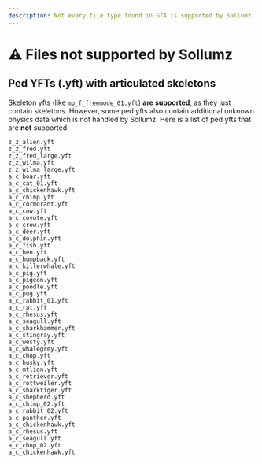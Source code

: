 ```yaml
---
description: Not every file type found in GTA is supported by Sollumz.
---
```


# ⚠️ Files not supported by Sollumz

## Ped YFTs (.yft) with articulated skeletons

Skeleton yfts (like `mp_f_freemode_01.yft`) **are supported**, as they just contain skeletons. However, some ped yfts also contain additional unknown physics data which is not handled by Sollumz. Here is a list of ped yfts that are **not** supported.

```
z_z_alien.yft 
z_z_fred.yft 
z_z_fred_large.yft 
z_z_wilma.yft 
z_z_wilma_large.yft 
a_c_boar.yft 
a_c_cat_01.yft 
a_c_chickenhawk.yft 
a_c_chimp.yft 
a_c_cormorant.yft 
a_c_cow.yft 
a_c_coyote.yft 
a_c_crow.yft 
a_c_deer.yft 
a_c_dolphin.yft 
a_c_fish.yft 
a_c_hen.yft 
a_c_humpback.yft 
a_c_killerwhale.yft 
a_c_pig.yft 
a_c_pigeon.yft 
a_c_poodle.yft 
a_c_pug.yft 
a_c_rabbit_01.yft 
a_c_rat.yft 
a_c_rhesus.yft 
a_c_seagull.yft 
a_c_sharkhammer.yft 
a_c_stingray.yft 
a_c_westy.yft 
a_c_whalegrey.yft 
a_c_chop.yft 
a_c_husky.yft 
a_c_mtlion.yft 
a_c_retriever.yft 
a_c_rottweiler.yft 
a_c_sharktiger.yft 
a_c_shepherd.yft 
a_c_chimp_02.yft 
a_c_rabbit_02.yft 
a_c_panther.yft 
a_c_chickenhawk.yft 
a_c_rhesus.yft 
a_c_seagull.yft 
a_c_chop_02.yft 
a_c_chickenhawk.yft
```
